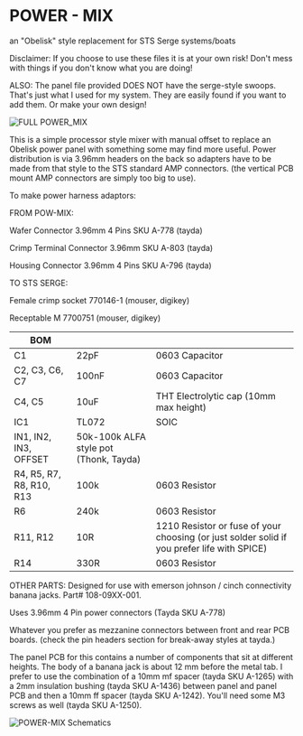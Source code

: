 # POWER - MIX
an "Obelisk" style replacement for STS Serge systems/boats

Disclaimer: If you choose to use these files it is at your own risk! Don't mess with things if you don't know what you are doing! 

ALSO: The panel file provided DOES NOT have the serge-style swoops. That's just what I used for my system. They are easily found if you want to add them. Or make your own design! 

![FULL POWER_MIX](https://user-images.githubusercontent.com/14189382/152086013-0218dee9-e2ff-4ea6-9a9d-aae0ae721607.png)

This is a simple processor style mixer with manual offset to replace an Obelisk power panel with something some may find more useful. 
Power distribution is via 3.96mm headers on the back so adapters have to be made from that style to the STS standard AMP connectors. 
(the vertical PCB mount AMP connectors are simply too big to use).

To make power harness adaptors:

FROM POW-MIX:

Wafer Connector 3.96mm 4 Pins SKU A-778 (tayda)

Crimp Terminal Connector 3.96mm SKU A-803 (tayda)

Housing Connector 3.96mm 4 Pins SKU A-796 (tayda)

TO STS SERGE: 

Female crimp socket 770146-1 (mouser, digikey)

Receptable M 7700751 (mouser, digikey)


| BOM                      |                                         |                                                                                             |
|--------------------------|-----------------------------------------|---------------------------------------------------------------------------------------------|
| C1                       | 22pF                                    | 0603 Capacitor                                                                              |
| C2, C3, C6, C7           | 100nF                                   | 0603 Capacitor                                                                              |
| C4, C5                   | 10uF                                    | THT Electrolytic cap (10mm max height)                                                      |
| IC1                      | TL072                                   | SOIC                                                                                        |
| IN1, IN2, IN3, OFFSET    | 50k-100k  ALFA style pot (Thonk, Tayda) |                                                                                             |
| R4, R5, R7, R8, R10, R13 | 100k                                    | 0603 Resistor                                                                               |
| R6                       | 240k                                    | 0603 Resistor                                                                               |
| R11, R12                 | 10R                                     | 1210 Resistor or fuse of your choosing (or just solder solid if you prefer life with SPICE) |
| R14                      | 330R                                    | 0603 Resistor                                                                               |

OTHER PARTS:
Designed for use with emerson johnson / cinch connectivity banana jacks. Part# 108-09XX-001. 

Uses 3.96mm 4 Pin power connectors (Tayda  SKU A-778)

Whatever you prefer as mezzanine connectors between front and rear PCB boards. (check the pin headers section for break-away styles at tayda.)  

The panel PCB for this contains a number of components that sit at different heights. The body of a banana jack is about 12 mm before the metal tab. 
I prefer to use the combination of a 10mm mf spacer (tayda SKU A-1265) with a 2mm insulation bushing (tayda SKU A-1436) between panel and panel PCB and then a 10mm ff spacer (tayda SKU A-1242). You'll need some M3 screws as well (tayda SKU A-1250).

![POWER-MIX Schematics](https://user-images.githubusercontent.com/14189382/152085439-753cea45-621d-4933-84f5-4ffa4fae0cab.png)
